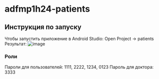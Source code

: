 # adfmp1h24-patients
## Инструкция по запуску
Чтобы запустить приложение в Android Studio: Open Project -> patients 
Результат: 
![image](https://github.com/moevm/adfmp1h24-patients/assets/71664787/4c17f9cd-d263-48d6-9059-18ab0e02d40c)

### Роли 
Пароли для пользователей: 1111, 2222, 1234, 0123
Пароль для доктора: 3333
